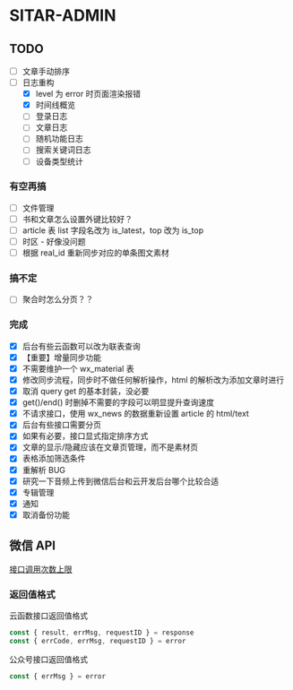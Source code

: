 # SITAR-ADMIN

## TODO

- [ ] 文章手动排序
- [ ] 日志重构
   - [x] level 为 error 时页面渲染报错
   - [x] 时间线概览
   - [ ] 登录日志
   - [ ] 文章日志
   - [ ] 随机功能日志
   - [ ] 搜索关键词日志
   - [ ] 设备类型统计

### 有空再搞

- [ ] 文件管理
- [ ] 书和文章怎么设置外键比较好？
- [ ] article 表 list 字段名改为 is_latest，top 改为 is_top
- [ ] 时区 - 好像没问题
- [ ] 根据 real_id 重新同步对应的单条图文素材

### 搞不定

- [ ] 聚合时怎么分页？？

### 完成

- [x] 后台有些云函数可以改为联表查询
- [x] 【重要】增量同步功能
- [x] 不需要维护一个 wx_material 表
- [x] 修改同步流程，同步时不做任何解析操作，html 的解析改为添加文章时进行
- [x] 取消 query get 的基本封装，没必要
- [x] get()/end() 时删掉不需要的字段可以明显提升查询速度
- [x] 不请求接口，使用 wx_news 的数据重新设置 article 的 html/text
- [x] 后台有些接口需要分页
- [x] 如果有必要，接口显式指定排序方式
- [x] 文章的显示/隐藏应该在文章页管理，而不是素材页
- [x] 表格添加筛选条件
- [x] 重解析 BUG
- [x] 研究一下音频上传到微信后台和云开发后台哪个比较合适
- [x] 专辑管理
- [x] 通知
- [x] 取消备份功能

## 微信 API

[接口调用次数上限](https://developers.weixin.qq.com/community/develop/doc/000aaca7e788d07404480e8615ec00)

### 返回值格式

云函数接口返回值格式
```js
const { result, errMsg, requestID } = response
const { errCode, errMsg, requestID } = error
```

公众号接口返回值格式
```js
const { errMsg } = error
```